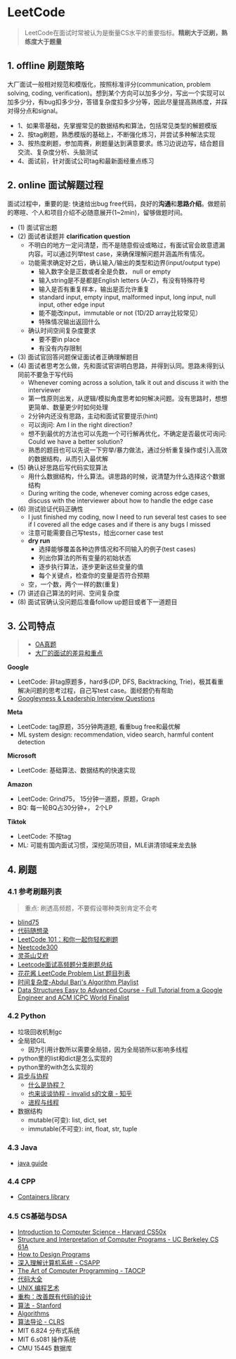 # LeetCode

> LeetCode在面试时常被认为是衡量CS水平的重要指标。**精刷大于泛刷，熟练度大于题量**

## 1. offline 刷题策略

大厂面试一般相对规范和模版化，按照标准评分(communication, problem solving, coding, verification)。想到某个方向可以加多少分，写出一个实现可以加多少分，有bug扣多少分，答错复杂度扣多少分等，因此尽量提高熟练度，并踩对得分点和signal。

- 1、如果零基础，先掌握常见的数据结构和算法，包括常见类型的解题模版
- 2、按tag刷题，熟悉模版的基础上，不断强化练习，并尝试多种解法实现
- 3、按热度刷题，参加周赛，刷题量达到满意要求。练习边说边写，结合题目交流、复杂度分析、头脑测试
- 4、面试前，针对面试公司tag和最新面经重点练习

## 2. online 面试解题过程

面试过程中，重要的是: 快速给出bug free代码，良好的**沟通**和**思路介绍**。做题前的寒暄、个人和项目介绍不必随意展开(1~2min)，留够做题时间。

- (1) 面试官出题
- (2) 面试者读题并 **clarification question**
  - 不明白的地方一定问清楚，而不是随意假设或略过，有面试官会故意遗漏内容。可以通过列举test case，来确保理解问题并涵盖所有情况。
  - 功能需求确定好之后，确认输入/输出的类型和边界(input/output type)
    - 输入数字全是正数或者全是负数， null or empty
    - 输入string是不是都是English letters (A-Z)，有没有特殊符号
    - 输入是否有重复样本，输出是否允许重复
    - standard input, empty input, malformed input, long input, null input, other edge input
    - 能不能改input，immutable or not (1D/2D array比较常见）
    - 特殊情况输出返回什么
  - 确认时间空间复杂度要求
    - 要不要in place
    - 有没有内存限制
- (3) 面试官回答问题保证面试者正确理解题目
- (4) 面试者思考怎么做，先和面试官讲明白思路，并得到认同。思路未得到认同前不要急于写代码
  - Whenever coming across a solution, talk it out and discuss it with the interviewer
  - 第一性原则出发，从逻辑/模拟角度思考如何解决问题。没有思路时，想想更简单、数量更少时如何处理
  - 2分钟内还没有思路，主动和面试官要提示(hint)
  - 可以询问: Am I in the right direction?
  - 想不到最优的方法也可以先跑一个可行解再优化，不确定是否最优可询问: Could we have a better solution?
  - 熟悉的题目也可以先说一下穷举/暴力做法，通过分析重复操作或引入高效的数据结构，从而引入最优解
- (5) 确认好思路后写代码实现算法
  - 用什么数据结构，什么算法。讲思路的时候，说清楚为什么选择这个数据结构
  - During writing the code, whenever coming across edge cases, discuss with the interviewer about how to handle the edge case
- (6) 测试验证代码正确性
  - I just finished my coding, now I need to run several test cases to see if I covered all the edge cases and if there is any bugs I missed
  - 注意可能需要自己写tests，给出corner case test
  - **dry run**
    - 选择能够覆盖各种边界情况和不同输入的例子(test cases)
    - 列出你算法的所有变量的初始状态
    - 逐步执行算法，逐步更新这些变量的值
    - 每个关键点，检查你的变量是否符合预期
  - 空，一个数，两个一样的数(重复)
- (7) 讲述自己算法的时间、空间复杂度
- (8) 面试官确认没问题后准备follow up题目或者下一道题目

## 3. 公司特点

> - [OA真题](https://github.com/perixtar/2024-Tech-OA)
> - [大厂的面试的差异和重点](https://www.1point3acres.com/bbs/thread-1021931-1-1.html)

**Google**

- LeetCode: 非tag原题多，hard多(DP, DFS, Backtracking, Trie)，极其看重解决问题的思考过程，自己写test case。面经题仍有帮助
- [Googleyness & Leadership Interview Questions](https://igotanoffer.com/blogs/tech/googleyness-leadership-interview-questions#googleyness)

**Meta**

- LeetCode: tag原题，35分钟两道题, 看重bug free和最优解
- ML system design: recommendation, video search, harmful content detection

**Microsoft**

- LeetCode: 基础算法、数据结构的快速实现

**Amazon**

- LeetCode: Grind75， 15分钟一道题，原题，Graph
- BQ: 每一轮BQ占30分钟+， 2个LP

**Tiktok**

- LeetCode: 不按tag
- ML: 可能有国内面试习惯，深挖简历项目，MLE讲清领域来龙去脉

## 4. 刷题

### 4.1 参考刷题列表

> 重点: 刷透高频题，不要假设哪种类别肯定不会考

- [blind75](https://leetcode.com/list/xi4ci4ig/)
- [代码随想录](https://programmercarl.com/)
- [LeetCode 101：和你一起你轻松刷题](https://github.com/changgyhub/leetcode_101/)
- [Neetcode300](https://neetcode.io/practice)
- [灵茶山艾府](https://github.com/EndlessCheng)
- [Leetcode面试高频题分类刷题总结](https://zhuanlan.zhihu.com/p/349940945)
- [花花酱 LeetCode Problem List 题目列表](https://zxi.mytechroad.com/blog/leetcode-problem-categories/)
- [时间复杂度-Abdul Bari's Algorithm Playlist](https://www.youtube.com/playlist?list=PLDN4rrl48XKpZkf03iYFl-O29szjTrs_O)
- [Data Structures Easy to Advanced Course - Full Tutorial from a Google Engineer and ACM ICPC World Finalist](https://www.youtube.com/playlist?list=PLDV1Zeh2NRsB6SWUrDFW2RmDotAfPbeHu)

### 4.2 Python

- 垃圾回收机制gc
- 全局锁GIL
  - 因为引用计数所以需要全局锁，因为全局锁所以影响多线程
- python里的list和dict是怎么实现的
- python里的with怎么实现的
- [异步与协程](https://zhuanlan.zhihu.com/p/25228075)
  - [什么是协程？](https://zhuanlan.zhihu.com/p/172471249)
  - [也来谈谈协程 - invalid s的文章 - 知乎](https://zhuanlan.zhihu.com/p/147608872)
  - [进程与线程](https://zhuanlan.zhihu.com/p/46368084)
- 数据结构
  - mutable(可变): list, dict, set
  - immutable(不可变): int, float, str, tuple

### 4.3 Java

- [java guide](https://javaguide.cn/home.html)

### 4.4 CPP

- [Containers library](https://en.cppreference.com/w/cpp/container)

### 4.5 CS基础与DSA

- [Introduction to Computer Science - Harvard CS50x](https://cs50.harvard.edu/x/)
- [Structure and Interpretation of Computer Programs - UC Berkeley CS 61A](https://cs61a.org/)
- [How to Design Programs](https://book.douban.com/subject/30175977/)
- [深入理解计算机系统 - CSAPP](https://book.douban.com/subject/5333562/)
- [The Art of Computer Programming - TAOCP](https://www-cs-faculty.stanford.edu/~knuth/taocp.html)
- [代码大全](https://book.douban.com/subject/1477390/)
- [UNIX 编程艺术](https://book.douban.com/subject/11609943/)
- [重构：改善既有代码的设计](https://book.douban.com/subject/4262627/)
- [算法 - Stanford](https://www.coursera.org/specializations/algorithms)
- [Algorithms](https://book.douban.com/subject/1996256/)
- [算法导论 - CLRS](https://book.douban.com/subject/20432061/)
- MIT 6.824 分布式系统
- MIT 6.s081 操作系统
- CMU 15445 数据库
